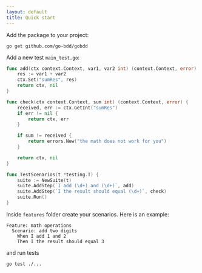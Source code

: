 ```yaml
---
layout: default
title: Quick start
---
```


Add the package to your project:

```
go get github.com/go-bdd/gobdd
```

Add a new test `main_test.go`:

```go
func add(ctx context.Context, var1, var2 int) (context.Context, error) {
	res := var1 + var2
	ctx.Set("sumRes", res)
	return ctx, nil
}

func check(ctx context.Context, sum int) (context.Context, error) {
	received, err := ctx.GetInt("sumRes")
    if err != nil {
        return ctx, err
    }

	if sum != received {
		return errors.New("the math does not work for you")
	}

	return ctx, nil
}

func TestScenarios(t *testing.T) {
	suite := NewSuite(t)
	suite.AddStep(`I add (\d+) and (\d+)`, add)
	suite.AddStep(`I the result should equal (\d+)`, check)
	suite.Run()
}
```

Inside `features` folder create your scenarios. Here is an example:

```gherkin
Feature: math operations
  Scenario: add two digits
    When I add 1 and 2
    Then I the result should equal 3
```

and run tests

```bash
go test ./...
```
